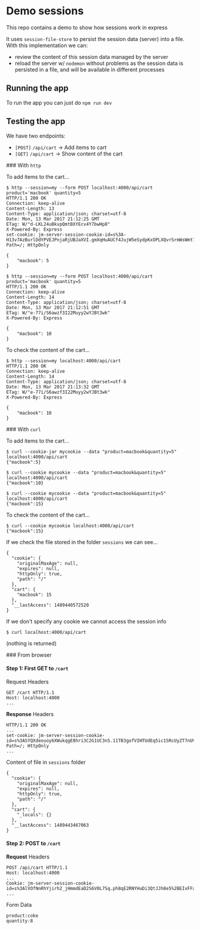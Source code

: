 # Demo sessions 

This repo contains a demo to show how sessions work in express

It uses `session-file-store` to persist the session data (server) into a file. With this implementation we can:
- review the content of this session data managed by the server 
- reload the server w/ `nodemon` without problems as the session data is persisted in a file, and will be available in different processes

## Running the app

To run the app you can just do `npm run dev`

## Testing the app

We have two endpoints:

- `[POST]` `/api/cart` → Add items to cart
- `[GET]` `/api/cart` → Show content of the cart

### With `http`

To add items to the cart...
```
$ http --session=my --form POST localhost:4000/api/cart product='macbook' quantity=5
HTTP/1.1 200 OK
Connection: keep-alive
Content-Length: 13
Content-Type: application/json; charset=utf-8
Date: Mon, 13 Mar 2017 21:12:25 GMT
ETag: W/"d-LKL24uBkvpQmtBXYEcv4Y7bwHp8"
X-Powered-By: Express
set-cookie: jm-server-session-cookie-id=s%3A-H13v7AzBurlDdYPVEJPnjaRjUBJaXVI.gmXqHuAUCf4JujW5eSydpKxOPLXQvrSrmWsWmt7eOpk; Path=/; HttpOnly

{
    "macbook": 5
}

$ http --session=my --form POST localhost:4000/api/cart product='macbook' quantity=5
HTTP/1.1 200 OK
Connection: keep-alive
Content-Length: 14
Content-Type: application/json; charset=utf-8
Date: Mon, 13 Mar 2017 21:12:51 GMT
ETag: W/"e-77i/S6awzf3I22Muyy2wYJBt3wk"
X-Powered-By: Express

{
    "macbook": 10
}
```

To check the content of the cart...
```
$ http --session=my localhost:4000/api/cart
HTTP/1.1 200 OK
Connection: keep-alive
Content-Length: 14
Content-Type: application/json; charset=utf-8
Date: Mon, 13 Mar 2017 21:13:32 GMT
ETag: W/"e-77i/S6awzf3I22Muyy2wYJBt3wk"
X-Powered-By: Express

{
    "macbook": 10
}
```

### With `curl`

To add items to the cart...
```
$ curl --cookie-jar mycookie --data "product=macbook&quantity=5" localhost:4000/api/cart
{"macbook":5}

$ curl --cookie mycookie --data "product=macbook&quantity=5" localhost:4000/api/cart
{"macbook":10}

$ curl --cookie mycookie --data "product=macbook&quantity=5" localhost:4000/api/cart
{"macbook":15}
```

To check the content of the cart...

```
$ curl --cookie mycookie localhost:4000/api/cart
{"macbook":15}
```

If we check the file stored in the folder `sessions` we can see...

```
{
  "cookie": {
    "originalMaxAge": null,
    "expires": null,
    "httpOnly": true,
    "path": "/"
  },
  "cart": {
    "macbook": 15
  },
  "__lastAccess": 1489440572520
}
```

If we don't specify any cookie we cannot access the session info

```
$ curl localhost:4000/api/cart
```

(nothing is returned)

### From browser

#### Step 1: First GET to `/cart`

Request Headers
```
GET /cart HTTP/1.1
Host: localhost:4000
...
```

**Response** Headers
```
HTTP/1.1 200 OK
...
set-cookie: jm-server-session-cookie-id=s%3ASYQXdeouoy6XWukqgE8hri3C2G1UC3n5.11TB3gofVIHTUdEq5ic1SRcUyZT7nUVLQkY%2Bh9gYMr8; Path=/; HttpOnly
...
```

Content of file in `sessions` folder
```
{
  "cookie": {
    "originalMaxAge": null,
    "expires": null,
    "httpOnly": true,
    "path": "/"
  },
  "cart": {
    "_locals": {}
  },
  "__lastAccess": 1489443467063
}
```

#### Step 2: POST to `/cart`

**Request** Headers
```
POST /api/cart HTTP/1.1
Host: localhost:4000
...
Cookie: jm-server-session-cookie-id=s%3AlVOfNnRhYjirh2_jHmmdEaD2S6V0L7Sq.ph8qE2RNYHuDi3QtJJh8e5%2BEIxFFa1on4sSlIxxDOmM
...
```

Form Data
```
product:coke
quantity:8
```